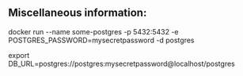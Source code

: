 ## Miscellaneous information:

docker run --name some-postgres -p 5432:5432 -e POSTGRES_PASSWORD=mysecretpassword -d postgres

export DB_URL=postgres://postgres:mysecretpassword@localhost/postgres
